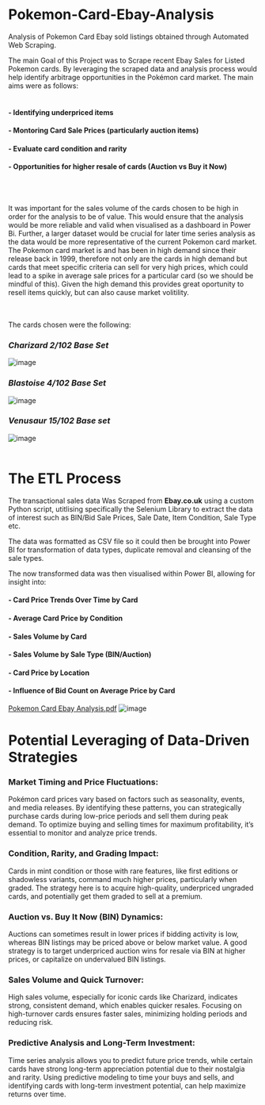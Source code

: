 # Pokemon-Card-Ebay-Analysis
Analysis of Pokemon Card Ebay sold listings obtained through Automated Web Scraping. 

The main Goal of this Project was to Scrape recent Ebay Sales for Listed Pokemon cards. By leveraging the scraped data and analysis process would help identify arbitrage opportunities in the Pokémon card market. The main aims were as follows:
<br></br>
#### - Identifying underpriced items 
#### - Montoring Card Sale Prices (particularly auction items)
#### - Evaluate card condition and rarity
#### - Opportunities for higher resale of cards (Auction vs Buy it Now)
<br></br>

It was important for the sales volume of the cards chosen to be high in order for the analysis to be of value.  This would ensure that the analysis would be more reliable and valid when visualised as a dashboard in Power Bi. Further, a larger dataset would be crucial for later time series analysis as the data would be more representative of the current Pokemon card market. The Pokemon card market is and has been in high demand since their release back in 1999, therefore not only are the cards in high demand but cards that meet specific criteria can sell for very high prices, which could lead to a spike in average sale prices for a particular card (so we should be mindful of this). Given the high demand this provides great oportunity to resell items quickly, but can also cause market volitility.

<br></br>
The cards chosen were the following: 
### ***Charizard 2/102 Base Set***
![image](https://github.com/user-attachments/assets/233bbe53-0ef1-48ab-bfed-f9ac46c71821)

### ***Blastoise 4/102 Base Set***
![image](https://github.com/user-attachments/assets/3391ebd4-5d6c-4f38-9bfd-a46b577eacb0)

### ***Venusaur 15/102 Base set***
![image](https://github.com/user-attachments/assets/3806d4cb-8654-4a18-b6c7-2d34aa9cbf60)
<br></br>

# The ETL Process
The transactional sales data Was Scraped from <b>Ebay.co.uk</b> using a custom Python script, utitlising specifically the Selenium Library to extract the data of interest such as BIN/Bid Sale Prices, Sale Date, Item Condition, Sale Type etc. 

The data was formatted as CSV file so it could then be brought into Power BI for transformation of data types, duplicate removal and cleansing of the sale types. 

The now transformed data was then visualised within Power BI, allowing for insight into:
#### - Card Price Trends Over Time by Card
#### - Average Card Price by Condition 
#### - Sales Volume by Card
#### - Sales Volume by Sale Type (BIN/Auction)
#### - Card Price by Location
#### - Influence of Bid Count on Average Price by Card

[Pokemon Card Ebay Analysis.pdf](https://github.com/user-attachments/files/16195697/Pokemon.Card.Ebay.Analysis.pdf)
![image](https://github.com/user-attachments/assets/b6b5a60d-8127-4ba0-b716-d76d65cf33b5)

# Potential Leveraging of Data-Driven Strategies

### Market Timing and Price Fluctuations:
Pokémon card prices vary based on factors such as seasonality, events, and media releases. By identifying these patterns, you can strategically purchase cards during low-price periods and sell them during peak demand. To optimize buying and selling times for maximum profitability, it’s essential to monitor and analyze price trends.

### Condition, Rarity, and Grading Impact:
Cards in mint condition or those with rare features, like first editions or shadowless variants, command much higher prices, particularly when graded. The strategy here is to acquire high-quality, underpriced ungraded cards, and potentially get them graded to sell at a premium.

### Auction vs. Buy It Now (BIN) Dynamics:
Auctions can sometimes result in lower prices if bidding activity is low, whereas BIN listings may be priced above or below market value. A good strategy is to target underpriced auction wins for resale via BIN at higher prices, or capitalize on undervalued BIN listings.

### Sales Volume and Quick Turnover:
High sales volume, especially for iconic cards like Charizard, indicates strong, consistent demand, which enables quicker resales. Focusing on high-turnover cards ensures faster sales, minimizing holding periods and reducing risk.

### Predictive Analysis and Long-Term Investment:
Time series analysis allows you to predict future price trends, while certain cards have strong long-term appreciation potential due to their nostalgia and rarity. Using predictive modeling to time your buys and sells, and identifying cards with long-term investment potential, can help maximize returns over time.

